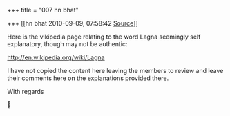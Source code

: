 +++
title = "007 hn bhat"

+++
[[hn bhat	2010-09-09, 07:58:42 [Source](https://groups.google.com/g/bvparishat/c/NmjtZbIPHOk)]]



Here is the vikipedia page relating to the word Lagna seemingly self explanatory, though may not be authentic:

  

<http://en.wikipedia.org/wiki/Lagna>

  

[](http://en.wikipedia.org/wiki/Lagna)I have not copied the content here leaving the members to review and leave their comments here on the explanations provided there.

  

With regards



